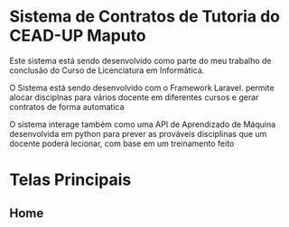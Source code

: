 <h1>Sistema de Contratos de Tutoria do CEAD-UP Maputo</h1>
<p>Este sistema está sendo desenvolvido como parte do meu trabalho de conclusão do Curso de Licenciatura em Informática.</p>
<p>O Sistema está sendo desenvolvido com o Framework Laravel. permite alocar disciplnas para vários docente em diferentes cursos e gerar contratos de forma automatica</p>
<p>O sistema interage também como uma API de Aprendizado de Máquina desenvolvida em python para prever as prováveis disciplinas que um docente poderá lecionar, com base em um treinamento feito</p>
<h1>Telas Principais</h1>
<h2>Home</h2>
<img src=""></img>
